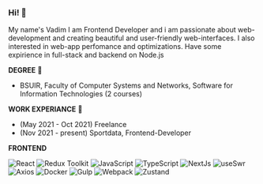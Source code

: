 ### Hi! 👋 

My name's Vadim
I am Frontend Developer and i am passionate about web-development and
creating  beautiful and user-friendly web-interfaces.
I also interested in web-app perfomance and optimizations.
Have some expirience in full-stack and backend on Node.js

**DEGREE** 📖
- BSUIR, Faculty of Computer Systems and Networks, Software for Information Technologies (2 courses)

**WORK EXPERIANCE** 🏢
- (May 2021 - Oct 2021) Freelance
- (Nov 2021 - present) Sportdata, Frontend-Developer 

**FRONTEND**

![React](https://user-images.githubusercontent.com/65256109/230636349-231600e6-3a7e-4e19-b9f5-b1204b152eac.png)
![Redux Toolkit](https://user-images.githubusercontent.com/65256109/230636351-6c792db9-4a46-4d83-a9e8-d104c51fadf6.png)
![JavaScript](https://user-images.githubusercontent.com/65256109/230636347-8ab836e8-cb0d-4aed-b960-8d2811cd7f0a.png)
![TypeScript](https://user-images.githubusercontent.com/65256109/230636355-7fbb7584-3666-461a-8a63-516417f33152.png)
![NextJs](https://user-images.githubusercontent.com/65256109/230636348-b5259dfa-465a-4d6c-bcf4-4264e7eafb1b.png)
![useSwr](https://user-images.githubusercontent.com/65256109/230636358-c93db7aa-04c6-413e-88ba-d68653c0a433.png)
![Axios](https://user-images.githubusercontent.com/65256109/230636342-d88f7aca-3074-4311-a9d7-b839e8fcef4f.png)
![Docker](https://user-images.githubusercontent.com/65256109/230636343-031578f0-c277-401d-8ec3-9ee5c9043524.png)
![Gulp](https://user-images.githubusercontent.com/65256109/230636346-b33f057e-3ae2-4a60-bd9e-ff6fa6e3768f.png)
![Webpack](https://user-images.githubusercontent.com/65256109/230636360-a054a2e9-b496-44f7-a7d9-6c970f002361.png)
![Zustand](https://user-images.githubusercontent.com/65256109/230636362-9209b8cf-4bf5-4621-b044-7472f74c760f.png)
